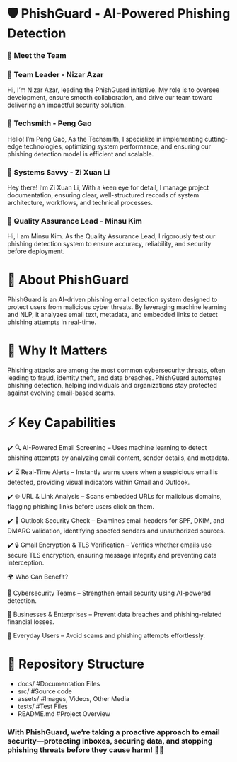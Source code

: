 # 🛡 PhishGuard - AI-Powered Phishing Detection
### 👥 Meet the Team
### 🔹 Team Leader - Nizar Azar 
Hi, I’m Nizar Azar, leading the PhishGuard initiative. My role is to oversee development, ensure smooth collaboration, and drive our team toward delivering an impactful security solution.

### 🔹 Techsmith - Peng Gao 
Hello! I’m Peng Gao, As the Techsmith, I specialize in implementing cutting-edge technologies, optimizing system performance, and ensuring our phishing detection model is efficient and scalable.

### 🔹 Systems Savvy - Zi Xuan Li 
Hey there! I’m Zi Xuan Li, With a keen eye for detail, I manage project documentation, ensuring clear, well-structured records of system architecture, workflows, and technical processes.

### 🔹 Quality Assurance Lead - Minsu Kim 
Hi, I am Minsu Kim. As the Quality Assurance Lead, I rigorously test our phishing detection system to ensure accuracy, reliability, and security before deployment.

# 🔎 About PhishGuard
PhishGuard is an AI-driven phishing email detection system designed to protect users from malicious cyber threats. By leveraging machine learning and NLP, it analyzes email text, metadata, and embedded links to detect phishing attempts in real-time.

# 🚨 Why It Matters
Phishing attacks are among the most common cybersecurity threats, often leading to fraud, identity theft, and data breaches. PhishGuard automates phishing detection, helping individuals and organizations stay protected against evolving email-based scams.

# ⚡ Key Capabilities
 ✔️ 🔍 AI-Powered Email Screening – Uses machine learning to detect phishing attempts by analyzing email content, sender details, and metadata.

 ✔️ ⏳ Real-Time Alerts – Instantly warns users when a suspicious email is detected, providing visual indicators within Gmail and Outlook.

 ✔️ 🌐 URL & Link Analysis – Scans embedded URLs for malicious domains, flagging phishing links before users click on them.

 ✔️ 📧 Outlook Security Check – Examines email headers for SPF, DKIM, and DMARC validation, identifying spoofed senders and unauthorized sources.

 ✔️ 🔒 Gmail Encryption & TLS Verification – Verifies whether emails use secure TLS encryption, ensuring message integrity and preventing data interception.

<!-- # 🔮 Future Roadmap
🚀 Deep Learning Upgrades – Implementing LSTMs/Transformers for enhanced accuracy.
📊 Threat Monitoring Dashboard – A visual interface for tracking phishing trends.
🔗 Browser & Email Client Extensions – Live phishing detection while browsing or checking emails. -->

🌍 Who Can Benefit?

🔹 Cybersecurity Teams – Strengthen email security using AI-powered detection.

🔹 Businesses & Enterprises – Prevent data breaches and phishing-related financial losses.

🔹 Everyday Users – Avoid scams and phishing attempts effortlessly.

# 📂 Repository Structure
- docs/ #Documentation Files
- src/ #Source code
- assets/ #Images, Videos, Other Media
- tests/ #Test Files
- README.md #Project Overview

### With PhishGuard, we’re taking a proactive approach to email security—protecting inboxes, securing data, and stopping phishing threats before they cause harm! 🔐✨
